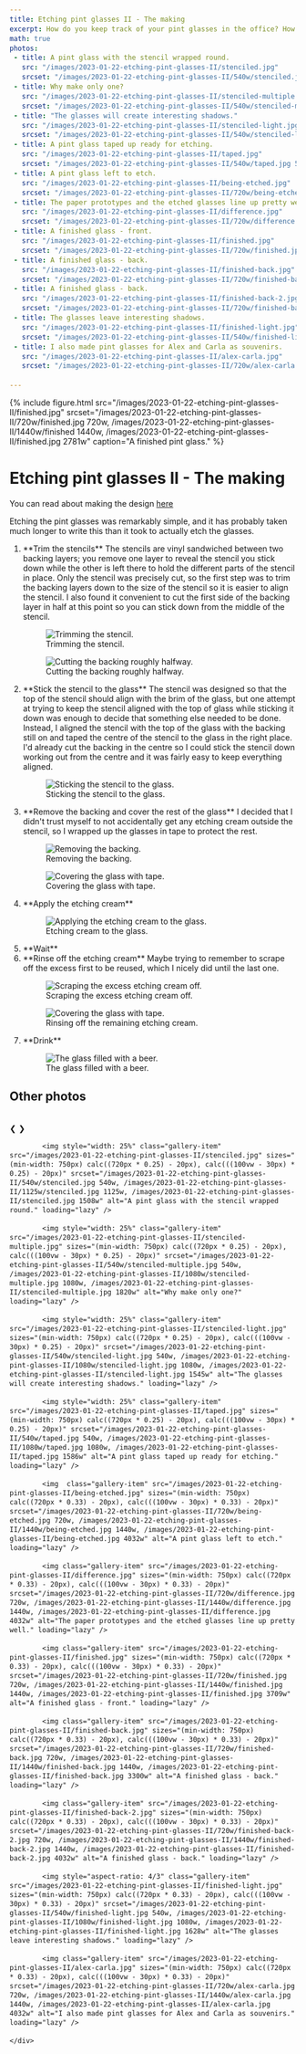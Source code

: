 ```yaml
---
title: Etching pint glasses II - The making
excerpt: How do you keep track of your pint glasses in the office? How about etching one of your results on them?
math: true
photos:
 - title: A pint glass with the stencil wrapped round.
   src: "/images/2023-01-22-etching-pint-glasses-II/stenciled.jpg"
   srcset: "/images/2023-01-22-etching-pint-glasses-II/540w/stenciled.jpg 540w, /images/2023-01-22-etching-pint-glasses-II/1125w/stenciled.jpg 1125w, /images/2023-01-22-etching-pint-glasses-II/stenciled.jpg 1508w"
 - title: Why make only one?
   src: "/images/2023-01-22-etching-pint-glasses-II/stenciled-multiple.jpg"
   srcset: "/images/2023-01-22-etching-pint-glasses-II/540w/stenciled-multiple.jpg 540w, /images/2023-01-22-etching-pint-glasses-II/1080w/stenciled-multiple.jpg 1080w, /images/2023-01-22-etching-pint-glasses-II/stenciled-multiple.jpg 1820w"
 - title: "The glasses will create interesting shadows."
   src: "/images/2023-01-22-etching-pint-glasses-II/stenciled-light.jpg"
   srcset: "/images/2023-01-22-etching-pint-glasses-II/540w/stenciled-light.jpg 540w, /images/2023-01-22-etching-pint-glasses-II/1080w/stenciled-light.jpg 1080w, /images/2023-01-22-etching-pint-glasses-II/stenciled-light.jpg 1545w"
 - title: A pint glass taped up ready for etching.
   src: "/images/2023-01-22-etching-pint-glasses-II/taped.jpg"
   srcset: "/images/2023-01-22-etching-pint-glasses-II/540w/taped.jpg 540w, /images/2023-01-22-etching-pint-glasses-II/1080w/taped.jpg 1080w, /images/2023-01-22-etching-pint-glasses-II/taped.jpg 1586w"
 - title: A pint glass left to etch.
   src: "/images/2023-01-22-etching-pint-glasses-II/being-etched.jpg"
   srcset: "/images/2023-01-22-etching-pint-glasses-II/720w/being-etched.jpg 720w, /images/2023-01-22-etching-pint-glasses-II/1440w/being-etched.jpg 1440w, /images/2023-01-22-etching-pint-glasses-II/being-etched.jpg 4032w"
 - title: The paper prototypes and the etched glasses line up pretty well.
   src: "/images/2023-01-22-etching-pint-glasses-II/difference.jpg"
   srcset: "/images/2023-01-22-etching-pint-glasses-II/720w/difference.jpg 720w, /images/2023-01-22-etching-pint-glasses-II/1440w/difference.jpg 1440w, /images/2023-01-22-etching-pint-glasses-II/difference.jpg 4032w"
 - title: A finished glass - front.
   src: "/images/2023-01-22-etching-pint-glasses-II/finished.jpg"
   srcset: "/images/2023-01-22-etching-pint-glasses-II/720w/finished.jpg 720w, /images/2023-01-22-etching-pint-glasses-II/1440w/finished.jpg 1440w, /images/2023-01-22-etching-pint-glasses-II/finished.jpg 3709w"
 - title: A finished glass - back.
   src: "/images/2023-01-22-etching-pint-glasses-II/finished-back.jpg"
   srcset: "/images/2023-01-22-etching-pint-glasses-II/720w/finished-back.jpg 720w, /images/2023-01-22-etching-pint-glasses-II/1440w/finished-back.jpg 1440w, /images/2023-01-22-etching-pint-glasses-II/finished-back.jpg 3300w"
 - title: A finished glass - back.
   src: "/images/2023-01-22-etching-pint-glasses-II/finished-back-2.jpg"
   srcset: "/images/2023-01-22-etching-pint-glasses-II/720w/finished-back-2.jpg 720w, /images/2023-01-22-etching-pint-glasses-II/1440w/finished-back-2.jpg 1440w, /images/2023-01-22-etching-pint-glasses-II/finished-back-2.jpg 4032w"
 - title: The glasses leave interesting shadows.
   src: "/images/2023-01-22-etching-pint-glasses-II/finished-light.jpg"
   srcset: "/images/2023-01-22-etching-pint-glasses-II/540w/finished-light.jpg 540w, /images/2023-01-22-etching-pint-glasses-II/1080w/finished-light.jpg 1080w, /images/2023-01-22-etching-pint-glasses-II/finished-light.jpg 1628w"
 - title: I also made pint glasses for Alex and Carla as souvenirs.
   src: "/images/2023-01-22-etching-pint-glasses-II/alex-carla.jpg"
   srcset: "/images/2023-01-22-etching-pint-glasses-II/720w/alex-carla.jpg 720w, /images/2023-01-22-etching-pint-glasses-II/1440w/alex-carla.jpg 1440w, /images/2023-01-22-etching-pint-glasses-II/alex-carla.jpg 4032w"

---
```

<div id="main-content" class="content" markdown="1">

{% include figure.html src="/images/2023-01-22-etching-pint-glasses-II/finished.jpg" srcset="/images/2023-01-22-etching-pint-glasses-II/720w/finished.jpg 720w, /images/2023-01-22-etching-pint-glasses-II/1440w/finished 1440w, /images/2023-01-22-etching-pint-glasses-II/finished.jpg 2781w" caption="A finished pint glass." %}

# Etching pint glasses II - The making

<span class="hint" markdown="1">You can read about making the design [here]()</span>

Etching the pint glasses was remarkably simple, and it has probably taken much longer to write this than it took to actually etch the glasses.

<ol>

<li markdown="1">**Trim the stencils** The stencils are vinyl sandwiched between two backing layers; you remove one layer to reveal the stencil you stick down while the other is left there to hold the different parts of the stencil in place. Only the stencil was precisely cut, so the first step was to trim the backing layers down to the size of the stencil so it is easier to align the stencil. I also found it convenient to cut the first side of the backing layer in half at this point so you can stick down from the middle of the stencil. 

<div class="flex-share">
<figure>
    <img src="/images/2023-01-22-etching-pint-glasses-II/trimming.jpg" srcset="/images/2023-01-22-etching-pint-glasses-II/720w/trimming.jpg, /images/2023-01-22-etching-pint-glasses-II/trimming.jpg 1440w" sizes="(min-width: 750px) 330px, calc(50vw - 45px)" alt="Trimming the stencil."/>
    <figcaption>Trimming the stencil.</figcaption>
</figure>
<figure>
    <img src="/images/2023-01-22-etching-pint-glasses-II/cutting-the-backing.jpg" srcset="/images/2023-01-22-etching-pint-glasses-II/720w/cutting-the-backing.jpg, /images/2023-01-22-etching-pint-glasses-II/cutting-the-backing.jpg 1440w" sizes="(min-width: 750px) 340px, calc(50vw - 35px)" alt="Cutting the backing roughly halfway."/>
    <figcaption>Cutting the backing roughly halfway.</figcaption>
</figure>
</div>
</li>

<li markdown="1"> **Stick the stencil to the glass** The stencil was designed so that the top of the stencil should align with the brim of the glass, but one attempt at trying to keep the stencil aligned with the top of glass while sticking it down was enough to decide that something else needed to be done. Instead, I aligned the stencil with the top of the glass with the backing still on and taped the centre of the stencil to the glass in the right place. I'd already cut the backing in the centre so I could stick the stencil down working out from the centre and it was fairly easy to keep everything aligned. 

<figure>
    <img src="/images/2023-01-22-etching-pint-glasses-II/sticking-the-stencil.jpg" srcset="/images/2023-01-22-etching-pint-glasses-II/720w/sticking-the-stencil.jpg, /images/2023-01-22-etching-pint-glasses-II/sticking-the-stencil.jpg 1440w" sizes="(min-width: 750px) 680px, calc(100vw - 70px)" alt="Sticking the stencil to the glass."/>
    <figcaption>Sticking the stencil to the glass.</figcaption>
</figure>
</li>

<li markdown="1"> **Remove the backing and cover the rest of the glass** I decided that I didn't trust myself to not accidentally get any etching cream outside the stencil, so I wrapped up the glasses in tape to protect the rest.

<div class="flex-share">
<figure>
    <img src="/images/2023-01-22-etching-pint-glasses-II/peeling.jpg" srcset="/images/2023-01-22-etching-pint-glasses-II/720w/peeling.jpg, /images/2023-01-22-etching-pint-glasses-II/peeling.jpg 1440w" sizes="(min-width: 750px) 330px, calc(50vw - 45px)" alt="Removing the backing."/>
    <figcaption>Removing the backing.</figcaption>
</figure>
<figure>
    <img src="/images/2023-01-22-etching-pint-glasses-II/covering.jpg" srcset="/images/2023-01-22-etching-pint-glasses-II/720w/covering.jpg, /images/2023-01-22-etching-pint-glasses-II/covering.jpg 1440w" sizes="(min-width: 750px) 340px, calc(50vw - 35px)" alt="Covering the glass with tape."/>
    <figcaption>Covering the glass with tape.</figcaption>
</figure>
</div>
</li>

<li markdown="1"> **Apply the etching cream**

<figure>
    <img src="/images/2023-01-22-etching-pint-glasses-II/etching.jpg" srcset="/images/2023-01-22-etching-pint-glasses-II/720w/etching.jpg, /images/2023-01-22-etching-pint-glasses-II/etching.jpg 1440w" sizes="(min-width: 750px) 680px, calc(100vw - 70px)" alt="Applying the etching cream to the glass."/>
    <figcaption>Etching cream to the glass.</figcaption>
</figure>
</li>

<li markdown="1">**Wait**
</li>

<li markdown="1">**Rinse off the etching cream** Maybe trying to remember to scrape off the excess first to be reused, which I nicely did until the last one.

<div class="flex-share">
<figure>
    <img src="/images/2023-01-22-etching-pint-glasses-II/scraping.jpg" srcset="/images/2023-01-22-etching-pint-glasses-II/720w/scraping.jpg, /images/2023-01-22-etching-pint-glasses-II/scraping.jpg 1440w" sizes="(min-width: 750px) 330px, calc(50vw - 45px)" alt="Scraping the excess etching cream off."/>
    <figcaption>Scraping the excess etching cream off.</figcaption>
</figure>
<figure>
    <img src="/images/2023-01-22-etching-pint-glasses-II/rinsing.jpg" srcset="/images/2023-01-22-etching-pint-glasses-II/720w/rinsing.jpg, /images/2023-01-22-etching-pint-glasses-II/rinsing.jpg 1440w" sizes="(min-width: 750px) 340px, calc(50vw - 35px)" alt="Covering the glass with tape."/>
    <figcaption>Rinsing off the remaining etching cream.</figcaption>
</figure>
</div>
</li>

<li markdown="1"> **Drink**
<figure>
    <img src="/images/2023-01-22-etching-pint-glasses-II/drink.jpg" srcset="/images/2023-01-22-etching-pint-glasses-II/720w/drink.jpg, /images/2023-01-22-etching-pint-glasses-II/drink.jpg 1440w" sizes="(min-width: 750px) 340px, calc(50vw - 35px)" alt="The glass filled with a beer."/>
    <figcaption>The glass filled with a beer.</figcaption>
</figure>
</li>
</ol>

## Other photos
  <link rel="stylesheet" type="text/css" href="/css/gallery.css" />

  <div id="modal-wrapper" class="modal">
    <div id="close-wrapper" class="close-wrapper">
        <span class="close"></span>
    </div>
    <div class="modal-content">
        <img id="img" src="" alt="" />    
    </div>
    <a id="prev" class="prev">❮</a>
    <a id="next" class="next">❯</a>
    <div class="caption-wrapper">
            <p id="caption"></p>
        </div>
  </div>
  <div class="gallery">
        
            <img style="width: 25%" class="gallery-item" src="/images/2023-01-22-etching-pint-glasses-II/stenciled.jpg" sizes="(min-width: 750px) calc((720px * 0.25) - 20px), calc(((100vw - 30px) * 0.25) - 20px)" srcset="/images/2023-01-22-etching-pint-glasses-II/540w/stenciled.jpg 540w, /images/2023-01-22-etching-pint-glasses-II/1125w/stenciled.jpg 1125w, /images/2023-01-22-etching-pint-glasses-II/stenciled.jpg 1508w" alt="A pint glass with the stencil wrapped round." loading="lazy" />
        
            <img style="width: 25%" class="gallery-item" src="/images/2023-01-22-etching-pint-glasses-II/stenciled-multiple.jpg" sizes="(min-width: 750px) calc((720px * 0.25) - 20px), calc(((100vw - 30px) * 0.25) - 20px)" srcset="/images/2023-01-22-etching-pint-glasses-II/540w/stenciled-multiple.jpg 540w, /images/2023-01-22-etching-pint-glasses-II/1080w/stenciled-multiple.jpg 1080w, /images/2023-01-22-etching-pint-glasses-II/stenciled-multiple.jpg 1820w" alt="Why make only one?" loading="lazy" />
        
            <img style="width: 25%" class="gallery-item" src="/images/2023-01-22-etching-pint-glasses-II/stenciled-light.jpg" sizes="(min-width: 750px) calc((720px * 0.25) - 20px), calc(((100vw - 30px) * 0.25) - 20px)" srcset="/images/2023-01-22-etching-pint-glasses-II/540w/stenciled-light.jpg 540w, /images/2023-01-22-etching-pint-glasses-II/1080w/stenciled-light.jpg 1080w, /images/2023-01-22-etching-pint-glasses-II/stenciled-light.jpg 1545w" alt="The glasses will create interesting shadows." loading="lazy" />
        
            <img style="width: 25%" class="gallery-item" src="/images/2023-01-22-etching-pint-glasses-II/taped.jpg" sizes="(min-width: 750px) calc((720px * 0.25) - 20px), calc(((100vw - 30px) * 0.25) - 20px)" srcset="/images/2023-01-22-etching-pint-glasses-II/540w/taped.jpg 540w, /images/2023-01-22-etching-pint-glasses-II/1080w/taped.jpg 1080w, /images/2023-01-22-etching-pint-glasses-II/taped.jpg 1586w" alt="A pint glass taped up ready for etching." loading="lazy" />
        
            <img  class="gallery-item" src="/images/2023-01-22-etching-pint-glasses-II/being-etched.jpg" sizes="(min-width: 750px) calc((720px * 0.33) - 20px), calc(((100vw - 30px) * 0.33) - 20px)" srcset="/images/2023-01-22-etching-pint-glasses-II/720w/being-etched.jpg 720w, /images/2023-01-22-etching-pint-glasses-II/1440w/being-etched.jpg 1440w, /images/2023-01-22-etching-pint-glasses-II/being-etched.jpg 4032w" alt="A pint glass left to etch." loading="lazy" />
        
            <img class="gallery-item" src="/images/2023-01-22-etching-pint-glasses-II/difference.jpg" sizes="(min-width: 750px) calc((720px * 0.33) - 20px), calc(((100vw - 30px) * 0.33) - 20px)" srcset="/images/2023-01-22-etching-pint-glasses-II/720w/difference.jpg 720w, /images/2023-01-22-etching-pint-glasses-II/1440w/difference.jpg 1440w, /images/2023-01-22-etching-pint-glasses-II/difference.jpg 4032w" alt="The paper prototypes and the etched glasses line up pretty well." loading="lazy" />
        
            <img class="gallery-item" src="/images/2023-01-22-etching-pint-glasses-II/finished.jpg" sizes="(min-width: 750px) calc((720px * 0.33) - 20px), calc(((100vw - 30px) * 0.33) - 20px)" srcset="/images/2023-01-22-etching-pint-glasses-II/720w/finished.jpg 720w, /images/2023-01-22-etching-pint-glasses-II/1440w/finished.jpg 1440w, /images/2023-01-22-etching-pint-glasses-II/finished.jpg 3709w" alt="A finished glass - front." loading="lazy" />
        
            <img class="gallery-item" src="/images/2023-01-22-etching-pint-glasses-II/finished-back.jpg" sizes="(min-width: 750px) calc((720px * 0.33) - 20px), calc(((100vw - 30px) * 0.33) - 20px)" srcset="/images/2023-01-22-etching-pint-glasses-II/720w/finished-back.jpg 720w, /images/2023-01-22-etching-pint-glasses-II/1440w/finished-back.jpg 1440w, /images/2023-01-22-etching-pint-glasses-II/finished-back.jpg 3300w" alt="A finished glass - back." loading="lazy" />
        
            <img class="gallery-item" src="/images/2023-01-22-etching-pint-glasses-II/finished-back-2.jpg" sizes="(min-width: 750px) calc((720px * 0.33) - 20px), calc(((100vw - 30px) * 0.33) - 20px)" srcset="/images/2023-01-22-etching-pint-glasses-II/720w/finished-back-2.jpg 720w, /images/2023-01-22-etching-pint-glasses-II/1440w/finished-back-2.jpg 1440w, /images/2023-01-22-etching-pint-glasses-II/finished-back-2.jpg 4032w" alt="A finished glass - back." loading="lazy" />
        
            <img style="aspect-ratio: 4/3" class="gallery-item" src="/images/2023-01-22-etching-pint-glasses-II/finished-light.jpg" sizes="(min-width: 750px) calc((720px * 0.33) - 20px), calc(((100vw - 30px) * 0.33) - 20px)" srcset="/images/2023-01-22-etching-pint-glasses-II/540w/finished-light.jpg 540w, /images/2023-01-22-etching-pint-glasses-II/1080w/finished-light.jpg 1080w, /images/2023-01-22-etching-pint-glasses-II/finished-light.jpg 1628w" alt="The glasses leave interesting shadows." loading="lazy" />
        
            <img class="gallery-item" src="/images/2023-01-22-etching-pint-glasses-II/alex-carla.jpg" sizes="(min-width: 750px) calc((720px * 0.33) - 20px), calc(((100vw - 30px) * 0.33) - 20px)" srcset="/images/2023-01-22-etching-pint-glasses-II/720w/alex-carla.jpg 720w, /images/2023-01-22-etching-pint-glasses-II/1440w/alex-carla.jpg 1440w, /images/2023-01-22-etching-pint-glasses-II/alex-carla.jpg 4032w" alt="I also made pint glasses for Alex and Carla as souvenirs." loading="lazy" />
        
    </div>

  <script>
      var images = [
          
            {title: "A pint glass with the stencil wrapped round.", src: "/images/2023-01-22-etching-pint-glasses-II/stenciled.jpg"},
          
            {title: "Why make only one?", src: "/images/2023-01-22-etching-pint-glasses-II/stenciled-multiple.jpg"},
          
            {title: "The glasses will create interesting shadows.", src: "/images/2023-01-22-etching-pint-glasses-II/stenciled-light.jpg"},
          
            {title: "A pint glass taped up ready for etching.", src: "/images/2023-01-22-etching-pint-glasses-II/taped.jpg"},
          
            {title: "A pint glass left to etch.", src: "/images/2023-01-22-etching-pint-glasses-II/being-etched.jpg"},
          
            {title: "The paper prototypes and the etched glasses line up pretty well.", src: "/images/2023-01-22-etching-pint-glasses-II/difference.jpg"},
          
            {title: "A finished glass - front.", src: "/images/2023-01-22-etching-pint-glasses-II/finished.jpg"},
          
            {title: "A finished glass - back.", src: "/images/2023-01-22-etching-pint-glasses-II/finished-back.jpg"},
          
            {title: "A finished glass - back.", src: "/images/2023-01-22-etching-pint-glasses-II/finished-back-2.jpg"},
          
            {title: "The glasses leave interesting shadows.", src: "/images/2023-01-22-etching-pint-glasses-II/finished-light.jpg"},
          
            {title: "I also made pint glasses for Alex and Carla as souvenirs.", src: "/images/2023-01-22-etching-pint-glasses-II/alex-carla.jpg"},
          
      ]

    var modal;
    var currentSlide = 0;
    var img;
    var caption;
    var scrollY;

      // Open the Modal
    function openModal() {
        modal.style.display = "flex";
        scrollY = window.pageYOffset
    }

    // Close the Modal
    function closeModal() {
        modal.style.display = "none";
        window.scroll(0, scrollY)
        
    }

    function show(title, src){
        img.src = src;
        img.alt = title;
        caption.innerHTML = title;
    }

    function showNext(){
        currentSlide = (currentSlide + 1) % images.length;
        show(images[currentSlide].title, images[currentSlide].src)
    }

    function showPrevious(){
        currentSlide = (currentSlide + images.length - 1) % images.length;
        show(images[currentSlide].title, images[currentSlide].src)
    }

    window.addEventListener('DOMContentLoaded', (event) => {
        modal = document.getElementById('modal-wrapper')
        img = document.getElementById('img')
        caption = document.getElementById('caption')
        var galleryImages = document.getElementsByClassName("gallery-item")
        for (let i = 0; i < galleryImages.length; i++){
            var image = galleryImages[i]
            image.addEventListener("click", (event) => {openModal();show(images[i].title, images[i].src); currentSlide = i})
        }
        document.getElementById('close-wrapper').addEventListener("click", closeModal);
        document.getElementById('next').addEventListener("click", showNext);
        document.getElementById('prev').addEventListener("click", showPrevious);
    } );

    document.onkeydown = function(evt) {
        evt = evt || window.event;
        if (evt.keyCode == 27) {
            closeModal();
        }

        if (evt.keyCode == 37){
            showPrevious();
        }

        if (evt.keyCode == 39){
            showNext();
        }
    };
  </script>

</div>